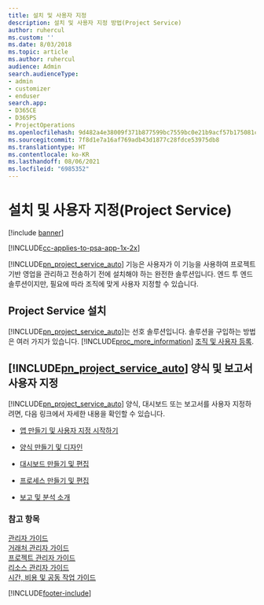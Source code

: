 ```yaml
---
title: 설치 및 사용자 지정
description: 설치 및 사용자 지정 방법(Project Service)
author: ruhercul
ms.custom: ''
ms.date: 8/03/2018
ms.topic: article
ms.author: ruhercul
audience: Admin
search.audienceType:
- admin
- customizer
- enduser
search.app:
- D365CE
- D365PS
- ProjectOperations
ms.openlocfilehash: 9d482a4e38009f371b877599bc7559bc0e21b9acf57b175081c8618236163585
ms.sourcegitcommit: 7f8d1e7a16af769adb43d1877c28fdce53975db8
ms.translationtype: HT
ms.contentlocale: ko-KR
ms.lasthandoff: 08/06/2021
ms.locfileid: "6985352"
---
```

# <a name="install-and-customize-project-service"></a>설치 및 사용자 지정(Project Service)

[!include [banner](../includes/psa-now-project-operations.md)]

[!INCLUDE[cc-applies-to-psa-app-1x-2x](../includes/cc-applies-to-psa-app-1x-2x.md)]

[!INCLUDE[pn_project_service_auto](../includes/pn-project-service-auto.md)] 기능은 사용자가 이 기능을 사용하여 프로젝트 기반 영업을 관리하고 전송하기 전에 설치해야 하는 완전한 솔루션입니다. 엔드 투 엔드 솔루션이지만, 필요에 따라 조직에 맞게 사용자 지정할 수 있습니다.  
<!-- TODO: I expect to find the information on how to get and install this here. Please find that and add it here. Same for Project Service.--> 
  
## <a name="install-project-service"></a>Project Service 설치  
 [!INCLUDE[pn_project_service_auto](../includes/pn-project-service-auto.md)]는 선호 솔루션입니다. 솔루션을 구입하는 방법은 여러 가지가 있습니다. [!INCLUDE[proc_more_information](../includes/proc-more-information.md)] [조직 및 사용자 등록](/dynamics365/customerengagement/on-premises/admin/onboard-your-organization-and-users-to-dynamics-365-online).  
  
## <a name="customize-pn_project_service_auto-forms-and-reports"></a>[!INCLUDE[pn_project_service_auto](../includes/pn-project-service-auto.md)] 양식 및 보고서 사용자 지정  
 [!INCLUDE[pn_project_service_auto](../includes/pn-project-service-auto.md)] 양식, 대시보드 또는 보고서를 사용자 지정하려면, 다음 링크에서 자세한 내용을 확인할 수 있습니다.  
  
- [앱 만들기 및 사용자 지정 시작하기](/dynamics365/customerengagement/on-premises/customize/getting-started-customization)  
  
- [양식 만들기 및 디자인](/dynamics365/customerengagement/on-premises/customize/create-design-forms)  
  
- [대시보드 만들기 및 편집](/dynamics365/customerengagement/on-premises/customize/create-edit-dashboards)  
  
- [프로세스 만들기 및 편집](/dynamics365/customerengagement/on-premises/customize/guide-staff-through-common-tasks-processes)  
  
- [보고 및 분석 소개](/dynamics365/customerengagement/on-premises/analytics/reporting-analytics-with-dynamics-365)  
  
### <a name="see-also"></a>참고 항목  
 [관리자 가이드](../psa/admin-guide.md)   
 [거래처 관리자 가이드](../psa/account-manager-guide.md)   
 [프로젝트 관리자 가이드](../psa/project-manager-guide.md)   
 [리소스 관리자 가이드](../psa/resource-manager-guide.md)   
 [시간, 비용 및 공동 작업 가이드](../psa/time-expense-collaboration-guide.md)


[!INCLUDE[footer-include](../includes/footer-banner.md)]